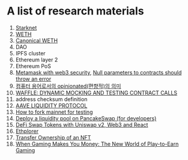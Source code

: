 # A list of research materials

1. [Starknet](https://starkware.co/)
1. [WETH](https://weth.io/)
1. [Canonical WETH](https://blog.0xproject.com/canonical-weth-a9aa7d0279dd)
1. DAO
1. IPFS cluster
1. Ethereum layer 2
1. Ethereum PoS
1. [Metamask with web3 security](https://docs.metamask.io/guide/provider-migration.html#replacing-window-web3), [Null parameters to contracts should throw an error](https://github.com/ChainSafe/web3.js/issues/3065)
1. [컴퓨터 용어로서의 opinionated(편향적)의 의미](https://www.clien.net/service/board/cm_app/13558026)
1. [WAFFLE: DYNAMIC MOCKING AND TESTING CONTRACT CALLS](https://ethereum.org/ca/developers/tutorials/waffle-dynamic-mocking-and-testing-calls/#:~:text=Why%20is%20dynamic%20mocking%20useful,of%20them%20in%20complete%20isolation.)
1. address checksum definition
1. [AAVE LIQUIDITY PROTOCOL](https://aave.com/)
1. [How to fork mainnet for testing](https://mixbytes.io/blog/how-fork-mainnet-testing)
1. [Deploy a liquidity pool on PancakeSwap (for developers)](https://youtu.be/g7TuczcklrY)
1. [DeFi Swap Tokens with Uniswap v2, Web3 and React](https://youtu.be/Q79VxwKqeaU)
1. [Ethplorer](https://ethplorer.io/ko/)
1. [Transfer Ownership of an NFT](https://www.simelabs.com/transfer-ownership-of-an-nft/)
1. [When Gaming Makes You Money: The New World of Play-to-Earn Gaming](https://beincrypto.com/when-gaming-makes-you-money-the-new-world-of-play-to-earn-gaming/)
